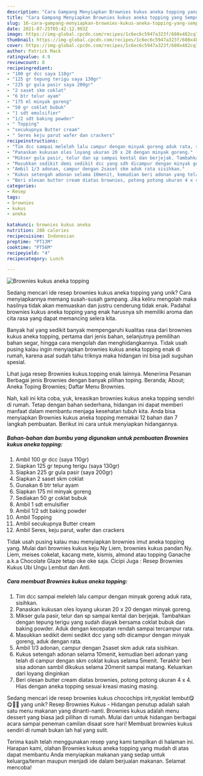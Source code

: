 ```yaml
---
description: "Cara Gampang Menyiapkan Brownies kukus aneka topping yang Sempurna"
title: "Cara Gampang Menyiapkan Brownies kukus aneka topping yang Sempurna"
slug: 16-cara-gampang-menyiapkan-brownies-kukus-aneka-topping-yang-sempurna
date: 2021-07-25T05:42:12.993Z
image: https://img-global.cpcdn.com/recipes/1c6ec6c5947a323f/680x482cq70/brownies-kukus-aneka-topping-foto-resep-utama.jpg
thumbnail: https://img-global.cpcdn.com/recipes/1c6ec6c5947a323f/680x482cq70/brownies-kukus-aneka-topping-foto-resep-utama.jpg
cover: https://img-global.cpcdn.com/recipes/1c6ec6c5947a323f/680x482cq70/brownies-kukus-aneka-topping-foto-resep-utama.jpg
author: Patrick Mack
ratingvalue: 4.9
reviewcount: 8
recipeingredient:
- "100 gr dcc saya 110gr"
- "125 gr tepung terigu saya 130gr"
- "225 gr gula pasir saya 200gr"
- "2 saset skm coklat"
- "6 btr telur ayam"
- "175 ml minyak goreng"
- "50 gr coklat bubuk"
- "1 sdt emulsifier"
- "1/2 sdt baking powder"
- " Topping"
- "secukupnya Butter cream"
- " Seres keju parut wafer dan crackers"
recipeinstructions:
- "Tim dcc sampai meleleh lalu campur dengan minyak goreng aduk rata, sisihkan."
- "Panaskan kukusan oles loyang ukuran 20 x 20 dengan minyak goreng."
- "Mikser gula pasir, telur dan sp sampai kental dan berjejak. Tambahkan dengan tepung terigu yang sudah diayak bersama coklat bubuk dan baking powder. Aduk dengan kecepatan rendah sampai tercampur rata."
- "Masukkan sedikit demi sedikit dcc yang sdh dicampur dengan minyak goreng, aduk dengan rata."
- "Ambil 1/3 adonan, campur dengan 2saset skm aduk rata sisihkan."
- "Kukus setengah adonan selama 10menit, kemudian beri adonan yang telah di campur dengan skm coklat kukus selama 5menit. Terakhir beri sisa adonan sambil dikukus selama 20menit sampai matang. Keluarkan dari loyang dinginkan"
- "Beri olesan butter cream diatas brownies, potong potong ukuran 4 x 4. Hias dengan aneka topping sesuai kreasi masing masing."
categories:
- Resep
tags:
- brownies
- kukus
- aneka

katakunci: brownies kukus aneka 
nutrition: 288 calories
recipecuisine: Indonesian
preptime: "PT13M"
cooktime: "PT56M"
recipeyield: "4"
recipecategory: Lunch

---
```



![Brownies kukus aneka topping](https://img-global.cpcdn.com/recipes/1c6ec6c5947a323f/680x482cq70/brownies-kukus-aneka-topping-foto-resep-utama.jpg)

Sedang mencari ide resep brownies kukus aneka topping yang unik? Cara menyiapkannya memang susah-susah gampang. Jika keliru mengolah maka hasilnya tidak akan memuaskan dan justru cenderung tidak enak. Padahal brownies kukus aneka topping yang enak harusnya sih memiliki aroma dan cita rasa yang dapat memancing selera kita.

Banyak hal yang sedikit banyak mempengaruhi kualitas rasa dari brownies kukus aneka topping, pertama dari jenis bahan, selanjutnya pemilihan bahan segar, hingga cara mengolah dan menghidangkannya. Tidak usah pusing kalau ingin menyiapkan brownies kukus aneka topping enak di rumah, karena asal sudah tahu triknya maka hidangan ini bisa jadi suguhan spesial.

Lihat juga resep Brownies kukus.topping enak lainnya. Menerima Pesanan Berbagai jenis Brownies dengan banyak pilihan toping. Beranda; About; Aneka Toping Brownies; Daftar Menu Brownies.


Nah, kali ini kita coba, yuk, kreasikan brownies kukus aneka topping sendiri di rumah. Tetap dengan bahan sederhana, hidangan ini dapat memberi manfaat dalam membantu menjaga kesehatan tubuh kita. Anda bisa menyiapkan Brownies kukus aneka topping memakai 12 bahan dan 7 langkah pembuatan. Berikut ini cara untuk menyiapkan hidangannya.

<!--inarticleads1-->

##### Bahan-bahan dan bumbu yang digunakan untuk pembuatan Brownies kukus aneka topping:

1. Ambil 100 gr dcc (saya 110gr)
1. Siapkan 125 gr tepung terigu (saya 130gr)
1. Siapkan 225 gr gula pasir (saya 200gr)
1. Siapkan 2 saset skm coklat
1. Gunakan 6 btr telur ayam
1. Siapkan 175 ml minyak goreng
1. Sediakan 50 gr coklat bubuk
1. Ambil 1 sdt emulsifier
1. Ambil 1/2 sdt baking powder
1. Ambil  Topping
1. Ambil secukupnya Butter cream
1. Ambil  Seres, keju parut, wafer dan crackers


Tidak usah pusing kalau mau menyiapkan brownies imut aneka topping yang. Mulai dari brownies kukus keju Ny Liem, brownies kukus pandan Ny. Liem, meises cokelat, kacang mete, kismis, almond atau topping Ganache a.k.a Chocolate Glaze tetap oke oke saja. Cicipi Juga : Resep Brownies Kukus Ubi Ungu Lembut dan Anti. 

<!--inarticleads2-->

##### Cara membuat Brownies kukus aneka topping:

1. Tim dcc sampai meleleh lalu campur dengan minyak goreng aduk rata, sisihkan.
1. Panaskan kukusan oles loyang ukuran 20 x 20 dengan minyak goreng.
1. Mikser gula pasir, telur dan sp sampai kental dan berjejak. Tambahkan dengan tepung terigu yang sudah diayak bersama coklat bubuk dan baking powder. Aduk dengan kecepatan rendah sampai tercampur rata.
1. Masukkan sedikit demi sedikit dcc yang sdh dicampur dengan minyak goreng, aduk dengan rata.
1. Ambil 1/3 adonan, campur dengan 2saset skm aduk rata sisihkan.
1. Kukus setengah adonan selama 10menit, kemudian beri adonan yang telah di campur dengan skm coklat kukus selama 5menit. Terakhir beri sisa adonan sambil dikukus selama 20menit sampai matang. Keluarkan dari loyang dinginkan
1. Beri olesan butter cream diatas brownies, potong potong ukuran 4 x 4. Hias dengan aneka topping sesuai kreasi masing masing.


Sedang mencari ide resep brownies kukus chocochips irit,nyoklat lembut😋😋🍰🍮 yang unik? Resep Brownies Kukus - Hidangan penutup adalah salah satu menu makanan yang dinanti-nanti. Brownies kukus adalah menu dessert yang biasa jadi pilihan di rumah. Mulai dari untuk hidangan berbagai acara sampai peneman camilan disaat sore hari! Membuat brownies kukus sendiri di rumah bukan lah hal yang sulit. 

Terima kasih telah menggunakan resep yang kami tampilkan di halaman ini. Harapan kami, olahan Brownies kukus aneka topping yang mudah di atas dapat membantu Anda menyiapkan makanan yang sedap untuk keluarga/teman maupun menjadi ide dalam berjualan makanan. Selamat mencoba!
